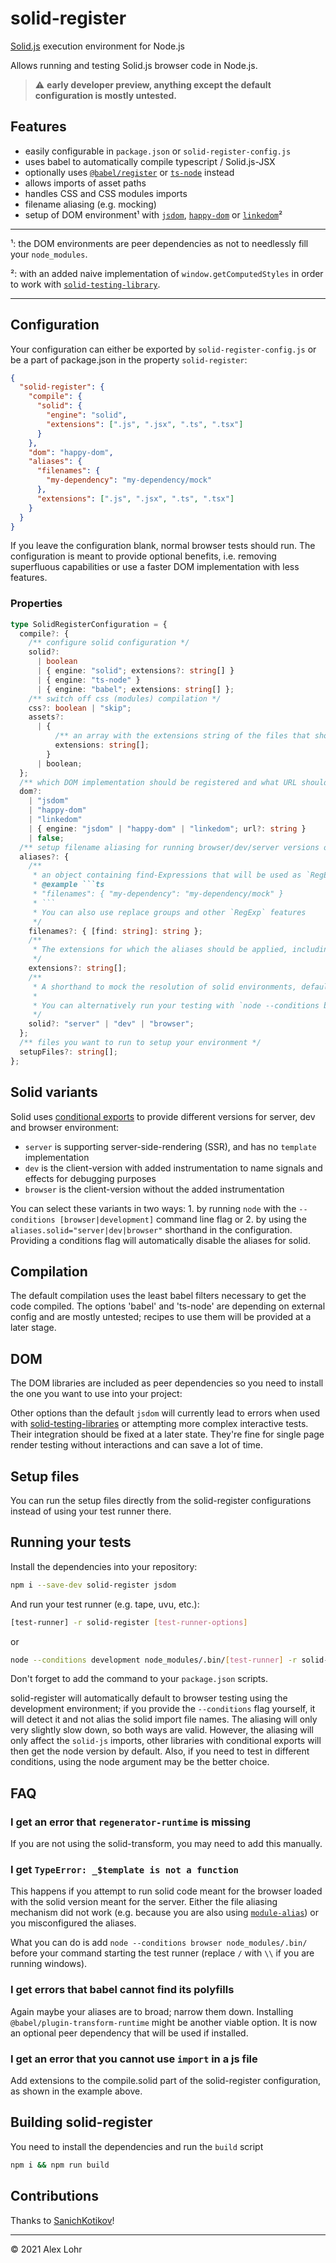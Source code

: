 # solid-register

[Solid.js](https://solidjs.com) execution environment for Node.js

Allows running and testing Solid.js browser code in Node.js.


> :warning: **early developer preview, anything except the default configuration is mostly untested.**

## Features

- easily configurable in `package.json` or `solid-register-config.js`
- uses babel to automatically compile typescript / Solid.js-JSX
- optionally uses [`@babel/register`](https://babeljs.io/docs/en/babel-register) or [`ts-node`](https://typestrong.org/ts-node/) instead
- allows imports of asset paths
- handles CSS and CSS modules imports
- filename aliasing (e.g. mocking)
- setup of DOM environment¹ with [`jsdom`](https://github.com/jsdom/jsdom/), [`happy-dom`](https://github.com/capricorn86/happy-dom) or [`linkedom`](https://github.com/WebReflection/linkedom)²

---

¹: the DOM environments are peer dependencies as not to needlessly fill your `node_modules`.

²: with an added naive implementation of `window.getComputedStyles` in order to work with [`solid-testing-library`](https://github.com/solidjs/solid-testing-library/).

---

## Configuration

Your configuration can either be exported by `solid-register-config.js` or be a part of package.json in the property `solid-register`:

```json
{
  "solid-register": {
    "compile": {
      "solid": {
        "engine": "solid",
        "extensions": [".js", ".jsx", ".ts", ".tsx"]  
      }
    },
    "dom": "happy-dom",
    "aliases": {
      "filenames": {
        "my-dependency": "my-dependency/mock"
      },
      "extensions": [".js", ".jsx", ".ts", ".tsx"]
    }
  }
}
```

If you leave the configuration blank, normal browser tests should run. The configuration is meant to provide optional benefits, i.e. removing superfluous capabilities or use a faster DOM implementation with less features.

### Properties

```ts
type SolidRegisterConfiguration = {
  compile?: {
    /** configure solid configuration */
    solid?:
      | boolean
      | { engine: "solid"; extensions?: string[] }
      | { engine: "ts-node" }
      | { engine: "babel"; extensions: string[] };
    /** switch off css (modules) compilation */
    css?: boolean | "skip";
    assets?:
      | {
          /** an array with the extensions string of the files that should return an asset path, i.e. `['.svg', '.csv']` */
          extensions: string[];
        }
      | boolean;
  };
  /** which DOM implementation should be registered and what URL should be used (default: jsdom and https://localhost:3000) */
  dom?:
    | "jsdom"
    | "happy-dom"
    | "linkedom"
    | { engine: "jsdom" | "happy-dom" | "linkedom"; url?: string }
    | false;
  /** setup filename aliasing for running browser/dev/server versions of solid or mocks */
  aliases?: {
    /**
     * an object containing find-Expressions that will be used as `RegExp` and the value as a replace string,
     * @example ```ts
     * "filenames": { "my-dependency": "my-dependency/mock" }
     * ```
     * You can also use replace groups and other `RegExp` features
     */
    filenames?: { [find: string]: string };
    /**
     * The extensions for which the aliases should be applied, including the dot; default is `['.js', '.jsx', '.ts', '.tsx']`
     */
    extensions?: string[];
    /**
     * A shorthand to mock the resolution of solid environments, default is `'dev'`
     *
     * You can alternatively run your testing with `node --conditions browser [testing script]`; in this case, the solid aliases will not be applied
     */
    solid?: "server" | "dev" | "browser";
  };
  /** files you want to run to setup your environment */
  setupFiles?: string[];
};
```

## Solid variants

Solid uses [conditional exports](https://nodejs.org/api/packages.html#conditional-exports) to provide different versions for server, dev and browser environment:

- `server` is supporting server-side-rendering (SSR), and has no `template` implementation
- `dev` is the client-version with added instrumentation to name signals and effects for debugging purposes
- `browser` is the client-version without the added instrumentation

You can select these variants in two ways: 1. by running `node` with the `--conditions [browser|development]` command line flag or 2. by using the `aliases.solid="server|dev|browser"` shorthand in the configuration. Providing a conditions flag will automatically disable the aliases for solid.

## Compilation

The default compilation uses the least babel filters necessary to get the code compiled. The options 'babel' and 'ts-node' are depending on external config and are mostly untested; recipes to use them will be provided at a later stage.

## DOM

The DOM libraries are included as peer dependencies so you need to install the one you want to use into your project:

Other options than the default `jsdom` will currently lead to errors when used with [solid-testing-libraries](https://github.com/solidjs/solid-testing-library/) or attempting more complex interactive tests. Their integration should be fixed at a later state. They're fine for single page render testing without interactions and can save a lot of time.

## Setup files

You can run the setup files directly from the solid-register configurations instead of using your test runner there.

## Running your tests

Install the dependencies into your repository:

```sh
npm i --save-dev solid-register jsdom
```

And run your test runner (e.g. tape, uvu, etc.):

```sh
[test-runner] -r solid-register [test-runner-options]
```

or 

```sh
node --conditions development node_modules/.bin/[test-runner] -r solid-register [test-runner-options]
```

Don't forget to add the command to your `package.json` scripts.

solid-register will automatically default to browser testing using the development environment; if you provide the `--conditions` flag yourself, it will detect it and not alias the solid import file names. The aliasing will only very slightly slow down, so both ways are valid. However, the aliasing will only affect the `solid-js` imports, other libraries with conditional exports will then get the node version by default. Also, if you need to test in different conditions, using the node argument may be the better choice.

## FAQ

### I get an error that `regenerator-runtime` is missing

If you are not using the solid-transform, you may need to add this manually.

### I get `TypeError: _$template is not a function`

This happens if you attempt to run solid code meant for the browser loaded with the solid version meant for the server. Either the file aliasing mechanism did not work (e.g. because you are also using [`module-alias`](https://github.com/ilearnio/module-alias)) or you misconfigured the aliases.

What you can do is add `node --conditions browser node_modules/.bin/` before your command starting the test runner (replace `/` with `\\` if you are running windows).

### I get errors that babel cannot find its polyfills

Again maybe your aliases are to broad; narrow them down. Installing `@babel/plugin-transform-runtime` might be another viable option. It is now an optional peer dependency that will be used if installed.

### I get an error that you cannot use `import` in a js file

Add extensions to the compile.solid part of the solid-register configuration, as shown in the example above.

## Building solid-register

You need to install the dependencies and run the `build` script

```sh
npm i && npm run build
```

## Contributions

Thanks to [SanichKotikov](https://github.com/SanichKotikov)!

---

© 2021 Alex Lohr
